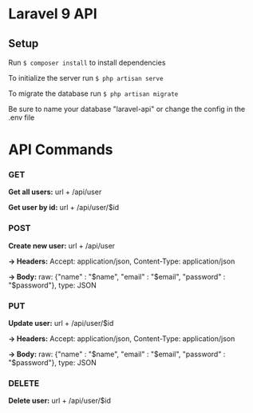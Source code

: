 # Laravel 9 API

## Setup

Run ``` $ composer install ``` to install dependencies

To initialize the server run ``` $ php artisan serve ```

To migrate the database run ``` $ php artisan migrate ```

Be sure to name your database  "laravel-api" or change the config in the .env file

# API Commands

### GET
<strong>Get all users:</strong> url + /api/user

<strong>Get user by id:</strong> url + /api/user/$id

### POST
<strong>Create new user:</strong> url + /api/user 

<strong>-> Headers:</strong> Accept: application/json, Content-Type: application/json
   
<strong>-> Body:</strong> raw: {"name" : "$name", "email" : "$email", "password" : "$password"}, type: JSON

### PUT
<strong>Update user:</strong> url + /api/user/$id

<strong>-> Headers:</strong> Accept: application/json, Content-Type: application/json
   
<strong>-> Body:</strong> raw: {"name" : "$name", "email" : "$email", "password" : "$password"}, type: JSON

### DELETE
<strong>Delete user:</strong> url + /api/user/$id 
